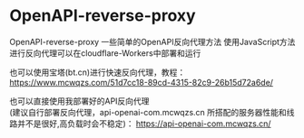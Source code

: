 # OpenAPI-reverse-proxy
OpenAPI-reverse-proxy 一些简单的OpenAPI反向代理方法
使用JavaScript方法进行反向代理可以在cloudflare-Workers中部署和运行

也可以使用宝塔(bt.cn)进行快速反向代理，教程：
<a href="https://www.mcwqzs.com/51d7cc18-89cd-4315-82c9-26b15d72a6de/" target="_black">https://www.mcwqzs.com/51d7cc18-89cd-4315-82c9-26b15d72a6de/</a>

也可以直接使用我部署好的API反向代理
</br>(建议自行部署反向代理，api-openai-com.mcwqzs.cn 所搭配的服务器性能和线路并不是很好,高负载时会不稳定)：
<a href="https://api-openai-com.mcwqzs.cn/" target="_black">https://api-openai-com.mcwqzs.cn/</a>

